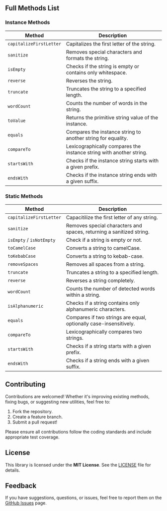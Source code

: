 ## Full Methods List
### Instance Methods

| Method | Description |
| --- | --- |
| `capitalizeFirstLetter` | Capitalizes the first letter of the string. |
| `sanitize` | Removes special characters and formats the string. |
| `isEmpty` | Checks if the string is empty or contains only whitespace. |
| `reverse` | Reverses the string. |
| `truncate` | Truncates the string to a specified length. |
| `wordCount` | Counts the number of words in the string. |
| `toValue` | Returns the primitive string value of the instance. |
| `equals` | Compares the instance string to another string for equality. |
| `compareTo` | Lexicographically compares the instance string with another string. |
| `startsWith` | Checks if the instance string starts with a given prefix. |
| `endsWith` | Checks if the instance string ends with a given suffix. |
### Static Methods

| Method | Description |
| --- | --- |
| `capitalizeFirstLetter` | Capacitilize the first letter of any string. |
| `sanitize` | Removes special characters and spaces, returning a sanitized string. |
| `isEmpty` / `isNotEmpty` | Check if a string is empty or not. |
| `toCamelCase` | Converts a string to camelCase. |
| `toKebabCase` | Converts a string to kebab-case. |
| `removeSpaces` | Removes all spaces from a string. |
| `truncate` | Truncates a string to a specified length. |
| `reverse` | Reverses a string completely. |
| `wordCount` | Counts the number of detected words within a string. |
| `isAlphanumeric` | Checks if a string contains only alphanumeric characters. |
| `equals` | Compares if two strings are equal, optionally case-insensitively. |
| `compareTo` | Lexicographically compares two strings. |
| `startsWith` | Checks if a string starts with a given prefix. |
| `endsWith` | Checks if a string ends with a given suffix. |
## Contributing
Contributions are welcomed! Whether it's improving existing methods, fixing bugs, or suggesting new utilities, feel free to:
1. Fork the repository.
2. Create a feature branch.
3. Submit a pull request!

Please ensure all contributions follow the coding standards and include appropriate test coverage.
## License
This library is licensed under the **MIT License**. See the [LICENSE]() file for details.
## Feedback
If you have suggestions, questions, or issues, feel free to report them on the [GitHub Issues]() page.
